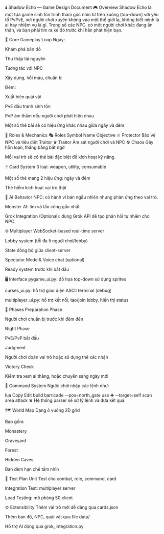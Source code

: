 🕯️ Shadow Echo — Game Design Document
🎮 Overview
Shadow Echo là một tựa game sinh tồn trinh thám góc nhìn từ trên xuống (top-down) với yếu tố PvPvE, nơi người chơi xuyên không vào một thế giới lạ, không biết mình là ai hay nhiệm vụ là gì. Trong số các NPC, có một người chơi khác đang ẩn thân, và bạn phải tìm ra kẻ đó trước khi hắn phát hiện bạn.

🧱 Core Gameplay Loop
Ngày:

Khám phá bản đồ

Thu thập tài nguyên

Tương tác với NPC

Xây dựng, hồi máu, chuẩn bị

Đêm:

Xuất hiện quái vật

PvE đấu tranh sinh tồn

PvP âm thầm nếu người chơi phát hiện nhau

Một số thẻ bài sẽ có hiệu ứng khác nhau giữa ngày và đêm

🧩 Roles & Mechanics
🎭 Roles
Symbol	Name	Objective
♕	Protector	Bảo vệ NPC và tiêu diệt Traitor
♛	Traitor	Ám sát người chơi và NPC
☢	Chaos	Gây hỗn loạn, thắng bằng bất ngờ

Mỗi vai trò sẽ có thẻ bài đặc biệt để kích hoạt kỹ năng.

🃏 Card System
3 loại: weapon, utility, consumable

Một số thẻ mang 2 hiệu ứng: ngày và đêm

Thẻ hiếm kích hoạt vai trò thật

🧠 AI Behavior
NPC: có hành vi bán ngẫu nhiên nhưng phản ứng theo vai trò.

Monster AI: tìm và tấn công gần nhất.

Grok Integration (Optional): dùng Grok API để tạo phản hồi tự nhiên cho NPC.

🌐 Multiplayer
WebSocket-based real-time server

Lobby system (tối đa 5 người chơi/lobby)

State đồng bộ giữa client-server

Spectator Mode & Voice chat (optional)

Ready system trước khi bắt đầu

🖥️ Interface
pygame_ui.py: đồ họa top-down sử dụng sprites

curses_ui.py: hỗ trợ giao diện ASCII terminal (debug)

multiplayer_ui.py: hỗ trợ kết nối, tạo/join lobby, hiển thị status

🔁 Phases
Preparation Phase

Người chơi chuẩn bị trước khi đêm đến

Night Phase

PvE/PvP bắt đầu

Judgment

Người chơi đoán vai trò hoặc sử dụng thẻ xác nhận

Victory Check

Kiểm tra xem ai thắng, hoặc chuyển sang ngày mới

🧾 Command System
Người chơi nhập các lệnh như:

lua
Copy
Edit
build barricade --pos=north_gate
use ✚ --target=self
scan area
attack ♛
Hệ thống parser sẽ xử lý lệnh và đưa kết quả

🗺️ World Map
Dạng ô vuông 2D grid

Bao gồm:

Monastery

Graveyard

Forest

Hidden Caves

Ban đêm hạn chế tầm nhìn

🧪 Test Plan
Unit Test cho combat, role, command, card

Integration Test: multiplayer server

Load Testing: mô phỏng 50 client

⚙️ Extensibility
Thêm vai trò mới dễ dàng qua cards.json

Thêm bản đồ, NPC, quái vật qua file data/

Hỗ trợ AI động qua grok_integration.py

